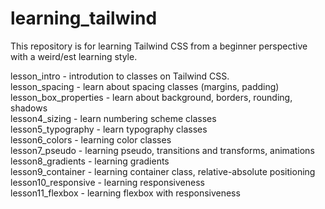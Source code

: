 # learning_tailwind

This repository is for learning Tailwind CSS from a beginner perspective with a weird/est learning style.

lesson_intro - introdution to classes on Tailwind CSS. \
lesson_spacing - learn about spacing classes (margins, padding) \
lesson_box_properties - learn about background, borders, rounding, shadows \
lesson4_sizing - learn numbering scheme classes \
lesson5_typography - learn typography classes \
lesson6_colors - learning color classes \
lesson7_pseudo - learning pseudo, transitions and transforms, animations \
lesson8_gradients - learning gradients \
lesson9_container - learning container class, relative-absolute positioning \
lesson10_responsive - learning responsiveness \
lesson11_flexbox - learning flexbox with responsiveness
